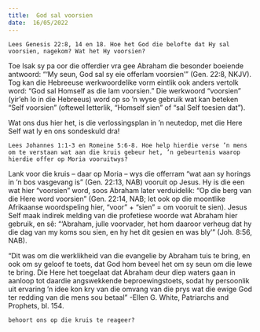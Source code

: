 ```yaml
---
title:  God sal voorsien
date:  16/05/2022
---
```


`Lees Genesis 22:8, 14 en 18. Hoe het God die belofte dat Hy sal voorsien, nagekom? Wat het Hy voorsien?`

Toe Isak sy pa oor die offerdier vra gee Abraham die besonder boeiende antwoord: “‘My seun, God sal sy eie offerlam voorsien’” (Gen. 22:8, NKJV). Tog kan die Hebreeuse werkwoordelike vorm eintlik ook anders vertolk word: “God sal Homself as die lam voorsien.” Die werkwoord “voorsien” (yir’eh lo in die Hebreeus) word op so ’n wyse gebruik wat kan beteken “Self voorsien” (oftewel letterlik, “Homself sien” of “sal Self toesien dat”).

Wat ons dus hier het, is die verlossingsplan in ’n neutedop, met die Here Self wat ly en ons sondeskuld dra!

`Lees Johannes 1:1-3 en Romeine 5:6-8. Hoe help hierdie verse ’n mens om te verstaan wat aan die kruis gebeur het, ’n gebeurtenis waarop hierdie offer op Moria vooruitwys?`

Lank voor die kruis – daar op Moria – wys die offerram “wat aan sy horings in ’n bos vasgevang is” (Gen. 22:13, NAB) vooruit op Jesus. Hy is die een wat hier “voorsien” word, soos Abraham later verduidelik: “Op die berg van die Here word voorsien” (Gen. 22:14, NAB; let ook op die moontlike Afrikaanse woordspeling hier, “voor” + “sien” = om vooruit te sien). Jesus Self maak indirek melding van die profetiese woorde wat Abraham hier gebruik, en sê: “‘Abraham, julle voorvader, het hom daaroor verheug dat hy die dag van my koms sou sien, en hy het dit gesien en was bly’” (Joh. 8:56, NAB).

“Dit was om die werklikheid van die evangelie by Abraham tuis te bring, en ook om sy geloof te toets, dat God hom beveel het om sy seun om die lewe te bring. Die Here het toegelaat dat Abraham deur diep waters gaan in aanloop tot daardie angswekkende beproewingstoets, sodat hy persoonlik uit ervaring ’n idee kon kry van die omvang van die prys wat die ewige God ter redding van die mens sou betaal” -Ellen G. White, Patriarchs and Prophets, bl. 154.

`behoort ons op die kruis te reageer?`